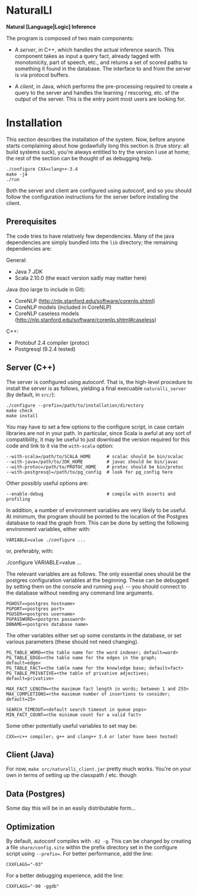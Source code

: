 NaturalLI
===========
**Natural [Language|Logic] Inference**

The program is composed of two main components:

  * A *server*, in C++, which handles the actual inference search.
    This component takes as input a query fact, already tagged with
    monotonicity, part of speech, etc., and returns a set of scored
    paths to something it found in the database.
    The interface to and from the server is via protocol buffers.

  * A *client*, in Java, which performs the pre-processing required to create
    a query to the server and handles the learning / rescoring, etc.
    of the output of the server.
    This is the entry point most users are looking for.

Installation
===========
This section describes the installation of the system.
Now, before anyone starts complaining about how godawfully long
this section is (true story: all build systems suck), you're always
entitled to try the version I use at home; the rest of the section can
be thought of as debugging help.

    ./configure CXX=clang++-3.4
    make -j4
    ./run

Both the server and client are configured using autoconf, and so
you should follow the configuration instructions for the server
before installing the client.

Prerequisites
-------------
The code tries to have relatively few dependencies.
Many of the java dependencies are simply bundled into the `lib`
directory; the remaining dependencies are:

General:
  * Java 7 JDK
  * Scala 2.10.0 (the exact version sadly may matter here)

Java (too large to include in Git):

  * CoreNLP (http://nlp.stanford.edu/software/corenlp.shtml)
  * CoreNLP models (included in CoreNLP)
  * CoreNLP caseless models (http://nlp.stanford.edu/software/corenlp.shtml#caseless)

C++:

  * Protobuf 2.4 compiler (protoc)
  * Postgresql (9.2.4 tested)

Server (C++)
-------------
The server is configured using autoconf.
That is, the high-level procedure to install the server is as follows,
yielding a final execuable `naturalli_server` (by default, in `src/`):
    
    ./configure --prefix=/path/to/installation/directory
    make check
    make install

You may have to set a few options to the configure script, in case
certain libraries are not in your path.
In particular, since Scala is awful at any sort of compatibility,
it may be useful to just download the version required for this code
and link to it via the `with-scala` option:
    
    --with-scala=/path/to/SCALA_HOME      # scalac should be bin/scalac
    --with-java=/path/to/JDK_HOME         # javac should be bin/javac
    --with-protoc=/path/to/PROTOC_HOME    # protoc should be bin/protoc
    --with-postgresql=/path/to/pg_config  # look for pg_config here

Other possibly useful options are:

    --enable-debug                        # compile with asserts and profiling

In addition, a number of environment variables are very likely to be
useful. At minimum, the program should be pointed to the location
of the Postgres database to read the graph from.
This can be done by setting the following environment variables,
either with:

    VARIABLE=value ./configure ...

or, preferably, with:
   
   ./configure VARIABLE=value ...

The relevant variables are as follows.
The only essential ones should be the postgres configuration variables
at the beginning.
These can be debugged by setting them on the console and running
`psql` -- you should connect to the database without needing any
command line arguments.

    PGHOST=<postgres hostname>
    PGPORT=<postgres port>
    PGUSER=<postgres username>
    PGPASSWORD=<postgres password>
    DBNAME=<postgres database name>

The other variables either set up some constants in the database,
or set various parameters (these should not need changing).

    PG_TABLE_WORD=<the table name for the word indexer; default=word>
    PG_TABLE_EDGE=<the table name for the edges in the graph; default=edge>
    PG_TABLE_FACT=<the table name for the knowledge base; default=fact>
    PG_TABLE_PRIVATIVE=<the table of privative adjectives; default=privative>

    MAX_FACT_LENGTH=<the maximum fact length in words; between 1 and 255>
    MAX_COMPLETIONS=<the maximum number of insertions to consider; default=25>

    SEARCH_TIMEOUT=<default search timeout in queue pops>
    MIN_FACT_COUNT=<the minimum count for a valid fact>

Some other potentially useful variables to set may be:

    CXX=<c++ compiler; g++ and clang++ 3.4 or later have been tested)

Client (Java)
-------------
For now, `make src/naturalli_client.jar` pretty much works.
You're on your own in terms of setting up the classpath / etc. though

Data (Postgres)
-------------
Some day this will be in an easily distributable form...

Optimization
-------------
By default, autoconf compiles with `-02 -g`. 
This can be changed by creating a file `share/config.site` within the
prefix directory set in the configure script using `--prefix=`.
For better performance, add the line:

    CXXFLAGS="-03"

For a better debugging experience, add the line:
    
    CXXFLAGS="-00 -ggdb"


